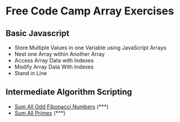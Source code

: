 # Free Code Camp Array Exercises

## Basic Javascript

* Store Multiple Values in one Variable using JavaScript Arrays
* Nest one Array within Another Array
* Access Array Data with Indexes
* Modify Array Data With Indexes
* Stand in Line

## Intermediate Algorithm Scripting

* [Sum All Odd Fibonacci Numbers](https://www.freecodecamp.org/challenges/sum-all-odd-fibonacci-numbers) (***)
* [Sum All Primes](https://www.freecodecamp.org/challenges/sum-all-primes) (***)
